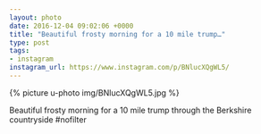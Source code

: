 ```yaml
---
layout: photo
date: 2016-12-04 09:02:06 +0000
title: "Beautiful frosty morning for a 10 mile trump…"
type: post
tags:
- instagram
instagram_url: https://www.instagram.com/p/BNlucXQgWL5/
---
```


{% picture u-photo img/BNlucXQgWL5.jpg %}

Beautiful frosty morning for a 10 mile trump through the Berkshire countryside #nofilter
